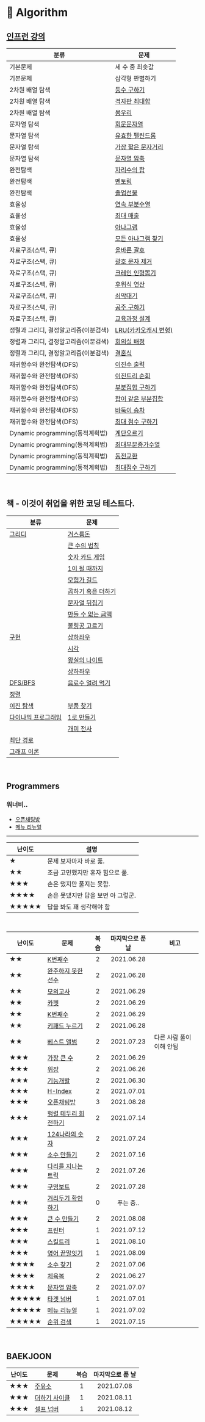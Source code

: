 # 🔨 Algorithm

## [인프런 강의](https://www.inflearn.com/course/%EC%9E%90%EB%B0%94%EC%8A%A4%ED%81%AC%EB%A6%BD%ED%8A%B8-%EC%95%8C%EA%B3%A0%EB%A6%AC%EC%A6%98-%EB%AC%B8%EC%A0%9C%ED%92%80%EC%9D%B4/dashboard)

| 분류                                  | 문제                                                                                                                                                                       |
| ------------------------------------- | -------------------------------------------------------------------------------------------------------------------------------------------------------------------------- |
| 기본문제                              | 세 수 중 최솟값                                                                                                                                                            |
| 기본문제                              | 삼각형 판별하기                                                                                                                                                            |
| 2차원 배열 탐색                       | [등수 구하기](https://github.com/dinomoon/algorithm/blob/master/강의/02.%202차원%20배열%20탐색/05.%20등수%20구하기.md)                                                     |
| 2차원 배열 탐색                       | [격자판 최대합](https://github.com/dinomoon/algorithm/blob/master/강의/02.%202차원%20배열%20탐색/06.%20격자판%20최대합.md)                                                 |
| 2차원 배열 탐색                       | [봉우리](https://github.com/dinomoon/algorithm/blob/master/강의/02.%202차원%20배열%20탐색/07.%20봉우리.md)                                                                 |
| 문자열 탐색                           | [회문문자열](https://github.com/dinomoon/algorithm/blob/master/강의/03.%20문자열%20탐색/01.%20회문문자열.md)                                                               |
| 문자열 탐색                           | [유효한 펠린드롬](https://github.com/dinomoon/algorithm/blob/master/강의/03.%20문자열%20탐색/02.%20유효한%20펠린드롬.md)                                                   |
| 문자열 탐색                           | [가장 짧은 문자거리](https://github.com/dinomoon/algorithm/blob/master/강의/03.%20문자열%20탐색/04.%20가장%20짧은%20문자거리.md)                                           |
| 문자열 탐색                           | [문자열 압축](https://github.com/dinomoon/algorithm/blob/master/강의/03.%20문자열%20탐색/05.%20문자열%20압축.md)                                                           |
| 완전탐색                              | [자리수의 합](https://github.com/dinomoon/algorithm/blob/master/강의/04.%20완전탐색/01.%20자리수의%20합.md)                                                                |
| 완전탐색                              | [멘토링](https://github.com/dinomoon/algorithm/blob/master/강의/04.%20완전탐색/03.%20멘토링.md)                                                                            |
| 완전탐색                              | [졸업선물](https://github.com/dinomoon/algorithm/blob/master/강의/04.%20완전탐색/04.%20졸업선물.md)                                                                        |
| 효율성                                | [연속 부분수열](<https://github.com/dinomoon/algorithm/blob/master/강의/05.%20효율성(투포인터%20알고리즘,%20슬라이딩윈도우,%20해쉬)/01.%20연속%20부분수열.md>)             |
| 효율성                                | [최대 매출](<https://github.com/dinomoon/algorithm/blob/master/강의/05.%20효율성(투포인터%20알고리즘,%20슬라이딩윈도우,%20해쉬)/05.%20최대%20매출.md>)                     |
| 효율성                                | [아나그램](<https://github.com/dinomoon/algorithm/blob/master/강의/05.%20효율성(투포인터%20알고리즘,%20슬라이딩윈도우,%20해쉬)/07.%20아나그램(Hash%20Map).md>)             |
| 효율성                                | [모든 아나그램 찾기](<https://github.com/dinomoon/algorithm/blob/master/강의/05.%20효율성(투포인터%20알고리즘,%20슬라이딩윈도우,%20해쉬)/08.%20모든%20아나그램%20찾기.md>) |
| 자료구조(스택, 큐)                    | [올바른 괄호](<https://github.com/dinomoon/algorithm/blob/master/강의/06.%20자료구조(스택,%20큐)/01.%20올바른%20괄호.md>)                                                  |
| 자료구조(스택, 큐)                    | [괄호 문자 제거](<https://github.com/dinomoon/algorithm/blob/master/강의/06.%20자료구조(스택,%20큐)/02.%20괄호%20문자%20제거.md>)                                          |
| 자료구조(스택, 큐)                    | [크레인 인형뽑기](<https://github.com/dinomoon/algorithm/blob/master/강의/06.%20자료구조(스택,%20큐)/03.%20크레인%20인형뽑기.md>)                                          |
| 자료구조(스택, 큐)                    | [후위식 연산](<https://github.com/dinomoon/algorithm/blob/master/강의/06.%20자료구조(스택,%20큐)/04.%20후위식%20연산.md>)                                                  |
| 자료구조(스택, 큐)                    | [쇠막대기](<https://github.com/dinomoon/algorithm/blob/master/강의/06.%20자료구조(스택,%20큐)/05.%20쇠막대기.md>)                                                          |
| 자료구조(스택, 큐)                    | [공주 구하기](<https://github.com/dinomoon/algorithm/blob/master/강의/06.%20자료구조(스택,%20큐)/06.%20공주20구하기.md>)                                                   |
| 자료구조(스택, 큐)                    | [교육과정 설계](<https://github.com/dinomoon/algorithm/blob/master/강의/06.%20자료구조(스택,%20큐)/07.%20교육과정%20설계.md>)                                              |
| 정렬과 그리디, 결정알고리즘(이분검색) | [LRU(카카오캐시 변형)](<https://github.com/dinomoon/algorithm/blob/master/강의/07.%20정렬과%20그리디,%20결정알고리즘(이분검색)/05.%20LRU(카카오캐시%20변형).md>)           |
| 정렬과 그리디, 결정알고리즘(이분검색) | [회의실 배정](<https://github.com/dinomoon/algorithm/blob/master/강의/07.%20정렬과%20그리디,%20결정알고리즘(이분검색)/08.%20회의실%20배정.md>)                             |
| 정렬과 그리디, 결정알고리즘(이분검색) | [결혼식](<https://github.com/dinomoon/algorithm/blob/master/강의/07.%20정렬과%20그리디,%20결정알고리즘(이분검색)/09.%20결혼식.md>)                                         |
| 재귀함수와 완전탐색(DFS)              | [이진수 출력](<https://github.com/dinomoon/algorithm/blob/master/강의/08.%20재귀함수와%20완전탐색(DFS)/02.%20이진수%20출력.md>)                                            |
| 재귀함수와 완전탐색(DFS)              | [이진트리 순회](<https://github.com/dinomoon/algorithm/blob/master/강의/08.%20재귀함수와%20완전탐색(DFS)/03.%20이진트리%20순회.md>)                                        |
| 재귀함수와 완전탐색(DFS)              | [부분집합 구하기](<https://github.com/dinomoon/algorithm/blob/master/강의/08.%20재귀함수와%20완전탐색(DFS)/04.%20부분집합%20구하기.md>)                                    |
| 재귀함수와 완전탐색(DFS)              | [합이 같은 부분집합](<https://github.com/dinomoon/algorithm/blob/master/강의/08.%20재귀함수와%20완전탐색(DFS)/05.%20합이%20같은%20부분집합.md>)                            |
| 재귀함수와 완전탐색(DFS)              | [바둑이 승차](<https://github.com/dinomoon/algorithm/blob/master/강의/08.%20재귀함수와%20완전탐색(DFS)/06.%20바둑이%20승차.md>)                                            |
| 재귀함수와 완전탐색(DFS)              | [최대 점수 구하기](<https://github.com/dinomoon/algorithm/blob/master/강의/08.%20재귀함수와%20완전탐색(DFS)/07.%20최대%20점수%20구하기.md>)                                |
| Dynamic programming(동적계획법)       | [계단오르기](https://github.com/dinomoon/algorithm/blob/master/강의/10.%20Dynamic%20Programming/01.%20계단오르기.md)                                                       |
| Dynamic programming(동적계획법)       | [최대부분증가수열](https://github.com/dinomoon/algorithm/blob/master/강의/10.%20Dynamic%20Programming/03.%20최대부분증가수열.md)                                           |
| Dynamic programming(동적계획법)       | [동전교환](https://github.com/dinomoon/algorithm/blob/master/강의/10.%20Dynamic%20Programming/04.%20동전교환.md)                                                           |
| Dynamic programming(동적계획법)       | [최대점수 구하기](https://github.com/dinomoon/algorithm/blob/master/강의/10.%20Dynamic%20Programming/05.%20최대점수%20구하기.md)                                           |

<br>

## 책 - 이것이 취업을 위한 코딩 테스트다.

| 분류                                                                                                                           | 문제                                                                                                                           |
| ------------------------------------------------------------------------------------------------------------------------------ | ------------------------------------------------------------------------------------------------------------------------------ |
| [그리디](https://github.com/dinomoon/Algorithm/blob/master/ThisIsCodingTest/1.%20그리디/README.md)                             | [거스름돈](https://github.com/dinomoon/Algorithm/blob/master/ThisIsCodingTest/1.%20그리디/거스름돈.md)                         |
|                                                                                                                                | [큰 수의 법칙](https://github.com/dinomoon/Algorithm/blob/master/ThisIsCodingTest/1.%20그리디/큰%20수의%20법칙.md)             |
|                                                                                                                                | [숫자 카드 게임](https://github.com/dinomoon/Algorithm/blob/master/ThisIsCodingTest/1.%20그리디/숫자%20카드%20게임.md)         |
|                                                                                                                                | [1이 될 때까지](https://github.com/dinomoon/Algorithm/blob/master/ThisIsCodingTest/1.%20그리디/1이%20될%20때까지.md)           |
|                                                                                                                                | [모험가 길드](https://github.com/dinomoon/Algorithm/blob/master/ThisIsCodingTest/1.%20그리디/모험가%20길드.md)                 |
|                                                                                                                                | [곱하기 혹은 더하기](https://github.com/dinomoon/Algorithm/blob/master/ThisIsCodingTest/1.%20그리디/곱하기%20혹은%20더하기.md) |
|                                                                                                                                | [문자열 뒤집기](https://github.com/dinomoon/Algorithm/blob/master/ThisIsCodingTest/1.%20그리디/문자열%20뒤집기.md)             |
|                                                                                                                                | [만들 수 없는 금액](https://github.com/dinomoon/Algorithm/blob/master/ThisIsCodingTest/1.%20그리디/만들%20수%20없는%20금액.md) |
|                                                                                                                                | [볼링공 고르기](https://github.com/dinomoon/Algorithm/blob/master/ThisIsCodingTest/1.%20그리디/볼링공%20고르기.md)             |
| [구현](https://github.com/dinomoon/Algorithm/blob/master/ThisIsCodingTest/2.%20구현/README.md)                                 | [상하좌우](https://github.com/dinomoon/Algorithm/blob/master/ThisIsCodingTest/2.%20구현/상하좌우.md)                           |
|                                                                                                                                | [시각](https://github.com/dinomoon/Algorithm/blob/master/ThisIsCodingTest/2.%20구현/시각.md)                                   |
|                                                                                                                                | [왕실의 나이트](https://github.com/dinomoon/Algorithm/blob/master/ThisIsCodingTest/2.%20구현/왕실의%20나이트.md)               |
|                                                                                                                                | [상하좌우](https://github.com/dinomoon/Algorithm/blob/master/ThisIsCodingTest/2.%20구현/상하좌우.md)                           |
| [DFS/BFS](https://github.com/dinomoon/Algorithm/blob/master/ThisIsCodingTest/3.%20DFS_BFS/README.md)                           | [음료수 얼려 먹기](https://github.com/dinomoon/Algorithm/blob/master/ThisIsCodingTest/3.%20DFS_BFS/음료수%20얼려%20먹기.md)    |
| [정렬](https://github.com/dinomoon/Algorithm/blob/master/ThisIsCodingTest/4.%20정렬/README.md)                                 |                                                                                                                                |
| [이진 탐색](https://github.com/dinomoon/Algorithm/blob/master/ThisIsCodingTest/5.%20이진%20탐색/README.md)                     | [부품 찾기](https://github.com/dinomoon/Algorithm/blob/master/ThisIsCodingTest/5.%20이진%20탐색/부품%20찾기.md)                |
| [다이나믹 프로그래밍](https://github.com/dinomoon/Algorithm/blob/master/ThisIsCodingTest/6.%20다이나믹%20프로그래밍/README.md) | [1로 만들기](https://github.com/dinomoon/Algorithm/blob/master/ThisIsCodingTest/6.%20다이나믹%20프로그래밍/1로%20만들기.md)    |
|                                                                                                                                | [개미 전사](https://github.com/dinomoon/Algorithm/blob/master/ThisIsCodingTest/6.%20다이나믹%20프로그래밍/개미%20전사.md)      |
| [최단 경로](https://github.com/dinomoon/Algorithm/blob/master/ThisIsCodingTest/7.%20최단%20경로/README.md)                     |                                                                                                                                |
| [그래프 이론](https://github.com/dinomoon/Algorithm/blob/master/ThisIsCodingTest/8.%20그래프%20이론/README.md)                 |                                                                                                                                |

<br>

## Programmers

### 워너비..

- [오픈채팅방](https://github.com/dinomoon/Algorithm/blob/master/Programmers/오픈채팅방.md)
- [메뉴 리뉴얼](https://github.com/dinomoon/Algorithm/blob/master/Programmers/메뉴%20리뉴얼.md)

<hr>

| 난이도 | 설명                               |
| ------ | ---------------------------------- |
| ★      | 문제 보자마자 바로 풂.             |
| ★★     | 조금 고민했지만 혼자 힘으로 풂.    |
| ★★★    | 손은 댔지만 풀지는 못함.           |
| ★★★★   | 손은 못댔지만 답을 보면 아 그렇군. |
| ★★★★★  | 답을 봐도 꽤 생각해야 함           |

<br>

| 난이도 | 문제                                                                                                              | 복습 | 마지막으로 푼 날 | 비고                     |
| ------ | ----------------------------------------------------------------------------------------------------------------- | :--: | :--------------: | ------------------------ |
| ★★     | [K번째수](https://github.com/dinomoon/Algorithm/blob/master/Programmers/K번째수.md)                               |  2   |    2021.06.28    |
| ★★     | [완주하지 못한 선수](https://github.com/dinomoon/Algorithm/blob/master/Programmers/완주하지%20못한%20선수.md)     |  2   |    2021.06.28    |
| ★★     | [모의고사](https://github.com/dinomoon/Algorithm/blob/master/Programmers/모의고사.md)                             |  2   |    2021.06.29    |
| ★★     | [카펫](https://github.com/dinomoon/Algorithm/blob/master/Programmers/카펫.md)                                     |  2   |    2021.06.29    |
| ★★     | [K번째수](https://github.com/dinomoon/Algorithm/blob/master/Programmers/K번째수.md)                               |  2   |    2021.06.29    |
| ★★     | [키패드 누르기](https://github.com/dinomoon/Algorithm/blob/master/Programmers/키패드%20누르기.md)                 |  2   |    2021.06.28    |
| ★★     | [베스트 앨범](https://github.com/dinomoon/Algorithm/blob/master/Programmers/베스트%20앨범.md)                     |  2   |    2021.07.23    | 다른 사람 풀이 이해 안됨 |
| ★★★    | [가장 큰 수](https://github.com/dinomoon/Algorithm/blob/master/Programmers/가장%20큰%20수.md)                     |  2   |    2021.06.29    |
| ★★★    | [위장](https://github.com/dinomoon/Algorithm/blob/master/Programmers/위장.md)                                     |  2   |    2021.06.26    |
| ★★★    | [기능개발](https://github.com/dinomoon/Algorithm/blob/master/Programmers/기능개발.md)                             |  2   |    2021.06.30    |
| ★★★    | [H-Index](https://github.com/dinomoon/Algorithm/blob/master/Programmers/H-Index.md)                               |  2   |    2021.07.01    |
| ★★★    | [오픈채팅방](https://github.com/dinomoon/Algorithm/blob/master/Programmers/오픈채팅방.md)                         |  3   |    2021.08.28    |
| ★★★    | [행렬 테두리 회전하기](https://github.com/dinomoon/Algorithm/blob/master/Programmers/행렬%20테두리%20회전하기.md) |  2   |    2021.07.14    |
| ★★★    | [124나라의 숫자](https://github.com/dinomoon/Algorithm/blob/master/Programmers/124나라의%20숫자.md)               |  2   |    2021.07.24    |
| ★★★    | [소수 만들기](https://github.com/dinomoon/Algorithm/blob/master/Programmers/소수%20만들기.md)                     |  2   |    2021.07.16    |
| ★★★    | [다리를 지나는 트럭](https://github.com/dinomoon/Algorithm/blob/master/Programmers/다리를%20지나는%20트럭.md)     |  2   |    2021.07.26    |
| ★★★    | [구명보트](https://github.com/dinomoon/Algorithm/blob/master/Programmers/구명보트.md)                             |  2   |    2021.07.28    |
| ★★★    | [거리두기 확인하기](https://github.com/dinomoon/Algorithm/blob/master/Programmers/거리두기%20확인하기.md)         |  0   |    푸는 중..     |
| ★★★    | [큰 수 만들기](https://github.com/dinomoon/Algorithm/blob/master/Programmers/큰%20수%20만들기.md)                 |  2   |    2021.08.08    |
| ★★★    | [프린터](https://github.com/dinomoon/Algorithm/blob/master/Programmers/프린터.md)                                 |  1   |    2021.07.12    |
| ★★★    | [스킬트리](https://github.com/dinomoon/Algorithm/blob/master/Programmers/스킬트리.md)                             |  1   |    2021.08.10    |
| ★★★    | [영어 끝말잇기](https://github.com/dinomoon/Algorithm/blob/master/Programmers/영어%20끝말잇기.md)                 |  1   |    2021.08.09    |
| ★★★★   | [소수 찾기](https://github.com/dinomoon/Algorithm/blob/master/Programmers/소수%20찾기.md)                         |  2   |    2021.07.06    |
| ★★★★   | [체육복](https://github.com/dinomoon/Algorithm/blob/master/Programmers/체육복.md)                                 |  2   |    2021.06.27    |
| ★★★★   | [문자열 압축](https://github.com/dinomoon/Algorithm/blob/master/Programmers/문자열%20압축.md)                     |  2   |    2021.07.07    |
| ★★★★★  | [타겟 넘버](https://github.com/dinomoon/Algorithm/blob/master/Programmers/타겟%20넘버.md)                         |  1   |    2021.07.01    |
| ★★★★★  | [메뉴 리뉴얼](https://github.com/dinomoon/Algorithm/blob/master/Programmers/메뉴%20리뉴얼.md)                     |  1   |    2021.07.02    |
| ★★★★★  | [순위 검색](https://github.com/dinomoon/Algorithm/blob/master/Programmers/순위%20검색.md)                         |  1   |    2021.07.15    |

<br>

## BAEKJOON

| 난이도 | 문제                                                                                           | 복습 | 마지막으로 푼 날 |
| ------ | ---------------------------------------------------------------------------------------------- | :--: | :--------------: |
| ★★★    | [주유소](https://github.com/dinomoon/Algorithm/blob/master/Baekjoon/주유소.md)                 |  1   |    2021.07.08    |
| ★★★    | [더하기 사이클](https://github.com/dinomoon/Algorithm/blob/master/Baekjoon/더하기%20사이클.md) |  1   |    2021.08.11    |
| ★★★    | [셀프 넘버](https://github.com/dinomoon/Algorithm/blob/master/Baekjoon/셀프%20넘버.md)         |  1   |    2021.08.12    |
